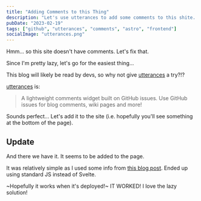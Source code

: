 ```yaml
---
title: "Adding Comments to this Thing"
description: "Let's use utterances to add some comments to this shite... I mean site."
pubDate: "2023-02-19"
tags: ["github", "utterances", "comments", "astro", "frontend"]
socialImage: "utterances.png"
---
```


Hmm... so this site doesn't have comments. Let's fix that.

Since I'm pretty lazy, let's go for the easiest thing...

This blog will likely be read by devs, so why not give [utterances][utter] a try?!?

[utterances][utter] is:

> A lightweight comments widget built on GitHub issues. Use GitHub issues for blog comments, wiki pages and more!

Sounds perfect... Let's add it to the site (i.e. hopefully you'll see something at the bottom of the page).

## Update

And there we have it. It seems to be added to the page.

It was relatively simple as I used some info from [this blog post](https://www.jamesperkins.dev/post/supercharge-your-astro-blog). Ended up
using standard JS instead of Svelte.

~Hopefully it works when it's deployed!~ IT WORKED! I love the lazy solution!

[utter]: https://utteranc.es/
